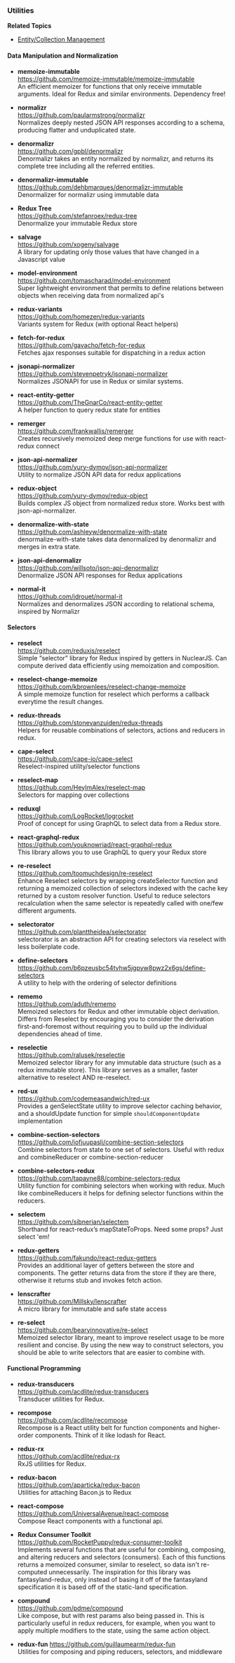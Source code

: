 ### Utilities

**Related Topics**

- [Entity/Collection Management](entity-collection-management.md)


#### Data Manipulation and Normalization

- **memoize-immutable**  
  https://github.com/memoize-immutable/memoize-immutable  
  An efficient memoizer for functions that only receive immutable arguments. Ideal for Redux and similar environments.  Dependency free!
  
- **normalizr**  
  https://github.com/paularmstrong/normalizr  
  Normalizes deeply nested JSON API responses according to a schema, producing flatter and unduplicated state.
  
- **denormalizr**  
  https://github.com/gpbl/denormalizr  
  Denormalizr takes an entity normalized by normalizr, and returns its complete tree including all the referred entities.
  
- **denormalizr-immutable**  
  https://github.com/dehbmarques/denormalizr-immutable  
  Denormalizer for normalizr using immutable data
  
- **Redux Tree**  
  https://github.com/stefanroex/redux-tree  
  Denormalize your immutable Redux store
  
- **salvage**  
  https://github.com/xogeny/salvage  
  A library for updating only those values that have changed in a Javascript value
  
- **model-environment**  
  https://github.com/tomascharad/model-environment  
  Super lightweight environment that permits to define relations between objects when receiving data from normalized api's
  
- **redux-variants**  
  https://github.com/homezen/redux-variants  
  Variants system for Redux (with optional React helpers)
  
- **fetch-for-redux**  
  https://github.com/gavacho/fetch-for-redux  
  Fetches ajax responses suitable for dispatching in a redux action
  
- **jsonapi-normalizer**  
  https://github.com/stevenpetryk/jsonapi-normalizer  
  Normalizes JSONAPI for use in Redux or similar systems.
  
- **react-entity-getter**  
  https://github.com/TheGnarCo/react-entity-getter  
  A helper function to query redux state for entities
  
- **remerger**  
  https://github.com/frankwallis/remerger  
  Creates recursively memoized deep merge functions for use with react-redux connect
  
- **json-api-normalizer**  
  https://github.com/yury-dymov/json-api-normalizer  
  Utility to normalize JSON API data for redux applications
  
- **redux-object**  
  https://github.com/yury-dymov/redux-object  
  Builds complex JS object from normalized redux store. Works best with json-api-normalizer.
  
- **denormalize-with-state**  
  https://github.com/ashleyw/denormalize-with-state  
  denormalize-with-state takes data denormalized by denormalizr and merges in extra state.
  
- **json-api-denormalizr**  
  https://github.com/willsoto/json-api-denormalizr  
  Denormalize JSON API responses for Redux applications 
  
- **normal-it**  
  https://github.com/jdrouet/normal-it  
  Normalizes and denormalizes JSON according to relational schema, inspired by Normalizr
  
  
#### Selectors

- **reselect**  
  https://github.com/reduxjs/reselect  
  Simple “selector” library for Redux inspired by getters in NuclearJS.  Can compute derived data efficiently using memoization and composition.
  
- **reselect-change-memoize**  
  https://github.com/kbrownlees/reselect-change-memoize  
  A simple memoize function for reselect which performs a callback everytime the result changes.

- **redux-threads**  
  https://github.com/stonevanzuiden/redux-threads  
  Helpers for reusable combinations of selectors, actions and reducers in redux.
  
- **cape-select**  
  https://github.com/cape-io/cape-select  
  Reselect-inspired utility/selector functions
  
- **reselect-map**  
  https://github.com/HeyImAlex/reselect-map  
  Selectors for mapping over collections
  
- **reduxql**  
  https://github.com/LogRocket/logrocket  
  Proof of concept for using GraphQL to select data from a Redux store.
  
- **react-graphql-redux**  
  https://github.com/youknowriad/react-graphql-redux  
  This library allows you to use GraphQL to query your Redux store
  
- **re-reselect**  
  https://github.com/toomuchdesign/re-reselect  
  Enhance Reselect selectors by wrapping createSelector function and returning a memoized collection of selectors indexed with the cache key returned by a custom resolver function.  Useful to reduce selectors recalculation when the same selector is repeatedly called with one/few different arguments.
  
- **selectorator**  
  https://github.com/planttheidea/selectorator  
  selectorator is an abstraction API for creating selectors via reselect with less boilerplate code.
  
- **define-selectors**  
  https://github.com/b6pzeusbc54tvhw5jgpyw8pwz2x6gs/define-selectors  
  A utility to help with the ordering of selector definitions
  
- **rememo**  
  https://github.com/aduth/rememo  
  Memoized selectors for Redux and other immutable object derivation.  Differs from Reselect by encouraging you to consider the derivation first-and-foremost without requiring you to build up the individual dependencies ahead of time.
  
- **reselectie**  
  https://github.com/ralusek/reselectie  
  Memoized selector library for any immutable data structure (such as a redux immutable store). This library serves as a smaller, faster alternative to reselect AND re-reselect.
  
- **red-ux**  
  https://github.com/codemeasandwich/red-ux  
  Provides a genSelectState utility to improve selector caching behavior, and a shouldUpdate function for simple `shouldComponentUpdate` implementation
  
- **combine-section-selectors**  
  https://github.com/iofjuupasli/combine-section-selectors  
  Combine selectors from state to one set of selectors. Useful with redux and combineReducer or combine-section-reducer 
  
- **combine-selectors-redux**  
  https://github.com/tapayne88/combine-selectors-redux  
  Utility function for combining selectors when working with redux. Much like combineReducers it helps for defining selector functions within the reducers. 
  
- **selectem**  
  https://github.com/sibnerian/selectem  
  Shorthand for react-redux’s mapStateToProps. Need some props? Just select 'em!
  
- **redux-getters**  
  https://github.com/fakundo/react-redux-getters  
  Provides an additional layer of getters between the store and components. The getter returns data from the store if they are there, otherwise it returns stub and invokes fetch action.
  
- **lenscrafter**  
  https://github.com/Millsky/lenscrafter  
  A micro library for immutable and safe state access
  
- **re-select**  
  https://github.com/bearyinnovative/re-select  
  Memoized selector library, meant to improve reselect usage to be more resilient and concise. By using the new way to construct selectors, you should be able to write selectors that are easier to combine with.
  
  
#### Functional Programming
  
- **redux-transducers**  
  https://github.com/acdlite/redux-transducers  
  Transducer utilities for Redux.
  
- **recompose**  
  https://github.com/acdlite/recompose  
  Recompose is a React utility belt for function components and higher-order components. Think of it like lodash for React.
  
- **redux-rx**  
  https://github.com/acdlite/redux-rx  
  RxJS utilities for Redux.  
  
- **redux-bacon**  
  https://github.com/aparticka/redux-bacon  
  Utilities for attaching Bacon.js to Redux
  
- **react-compose**  
  https://github.com/UniversalAvenue/react-compose  
  Compose React components with a functional api.  
  
- **Redux Consumer Toolkit**  
  https://github.com/RocketPuppy/redux-consumer-toolkit  
  Implements several functions that are useful for combining, composing, and altering reducers and selectors (consumers). Each of this functions returns a memoized consumer, similar to reselect, so data isn't re-computed unnecessarily. The inspiration for this library was fantasyland-redux, only instead of basing it off of the fantasyland specification it is based off of the static-land specification. 
  
- **compound**  
  https://github.com/pdme/compound  
  Like compose, but with rest params also being passed in. This is particularly useful in redux reducers, for example, when you want to apply multiple modifiers to the state, using the same action object.
  
- **redux-fun** 
  https://github.com/guillaumearm/redux-fun  
  Utilities for composing and piping reducers, selectors, and middleware